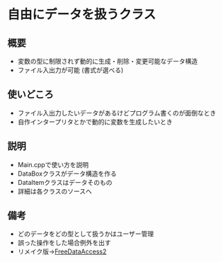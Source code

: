 # 自由にデータを扱うクラス
## 概要
- 変数の型に制限されず動的に生成・削除・変更可能なデータ構造
- ファイル入出力が可能 (書式が選べる)
## 使いどころ
- ファイル入出力したいデータがあるけどプログラム書くのが面倒なとき
- 自作インタープリタとかで動的に変数を生成したいとき
## 説明
- Main.cppで使い方を説明
- DataBoxクラスがデータ構造を作る
- DataItemクラスはデータそのもの
- 詳細は各クラスのソースへ
## 備考
- どのデータをどの型として扱うかはユーザー管理
- 誤った操作をした場合例外を出す
- リメイク版→[FreeDataAccess2](https://github.com/Ameyasu/FreeDataAccess2)
